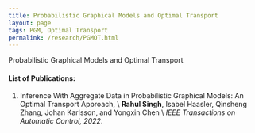 ```yaml
---
title: Probabilistic Graphical Models and Optimal Transport
layout: page
tags: PGM, Optimal Transport
permalink: /research/PGMOT.html
---
```


Probabilistic Graphical Models and Optimal Transport

#### List of Publications: ####


1. Inference With Aggregate Data in Probabilistic Graphical Models: An Optimal Transport Approach, \\
**Rahul Singh**, Isabel Haasler, Qinsheng Zhang, Johan Karlsson, and Yongxin Chen \\
_IEEE Transactions on Automatic Control, 2022_.

 
 

